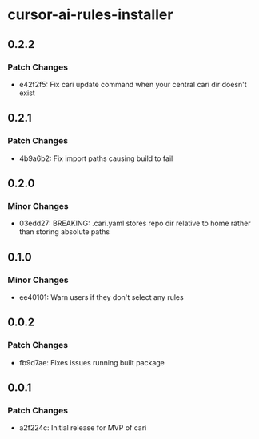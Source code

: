 # cursor-ai-rules-installer

## 0.2.2

### Patch Changes

- e42f2f5: Fix cari update command when your central cari dir doesn't exist

## 0.2.1

### Patch Changes

- 4b9a6b2: Fix import paths causing build to fail

## 0.2.0

### Minor Changes

- 03edd27: BREAKING: .cari.yaml stores repo dir relative to home rather than storing absolute paths

## 0.1.0

### Minor Changes

- ee40101: Warn users if they don't select any rules

## 0.0.2

### Patch Changes

- fb9d7ae: Fixes issues running built package

## 0.0.1

### Patch Changes

- a2f224c: Initial release for MVP of cari
